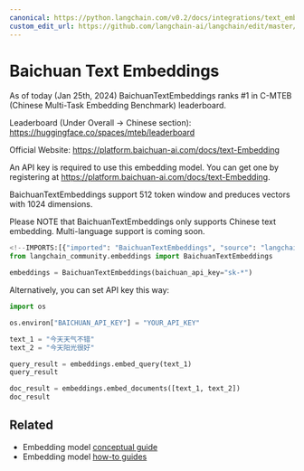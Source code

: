 ```yaml
---
canonical: https://python.langchain.com/v0.2/docs/integrations/text_embedding/baichuan/
custom_edit_url: https://github.com/langchain-ai/langchain/edit/master/docs/docs/integrations/text_embedding/baichuan.ipynb
---
```


# Baichuan Text Embeddings

As of today (Jan 25th, 2024) BaichuanTextEmbeddings ranks #1 in C-MTEB (Chinese Multi-Task Embedding Benchmark) leaderboard.

Leaderboard (Under Overall -> Chinese section): https://huggingface.co/spaces/mteb/leaderboard

Official Website: https://platform.baichuan-ai.com/docs/text-Embedding

An API key is required to use this embedding model. You can get one by registering at https://platform.baichuan-ai.com/docs/text-Embedding.

BaichuanTextEmbeddings support 512 token window and preduces vectors with 1024 dimensions. 

Please NOTE that BaichuanTextEmbeddings only supports Chinese text embedding. Multi-language support is coming soon.

```python
<!--IMPORTS:[{"imported": "BaichuanTextEmbeddings", "source": "langchain_community.embeddings", "docs": "https://api.python.langchain.com/en/latest/embeddings/langchain_community.embeddings.baichuan.BaichuanTextEmbeddings.html", "title": "Baichuan Text Embeddings"}]-->
from langchain_community.embeddings import BaichuanTextEmbeddings

embeddings = BaichuanTextEmbeddings(baichuan_api_key="sk-*")
```

Alternatively, you can set API key this way:

```python
import os

os.environ["BAICHUAN_API_KEY"] = "YOUR_API_KEY"
```

```python
text_1 = "今天天气不错"
text_2 = "今天阳光很好"

query_result = embeddings.embed_query(text_1)
query_result
```

```python
doc_result = embeddings.embed_documents([text_1, text_2])
doc_result
```

## Related

- Embedding model [conceptual guide](/docs/concepts/#embedding-models)
- Embedding model [how-to guides](/docs/how_to/#embedding-models)